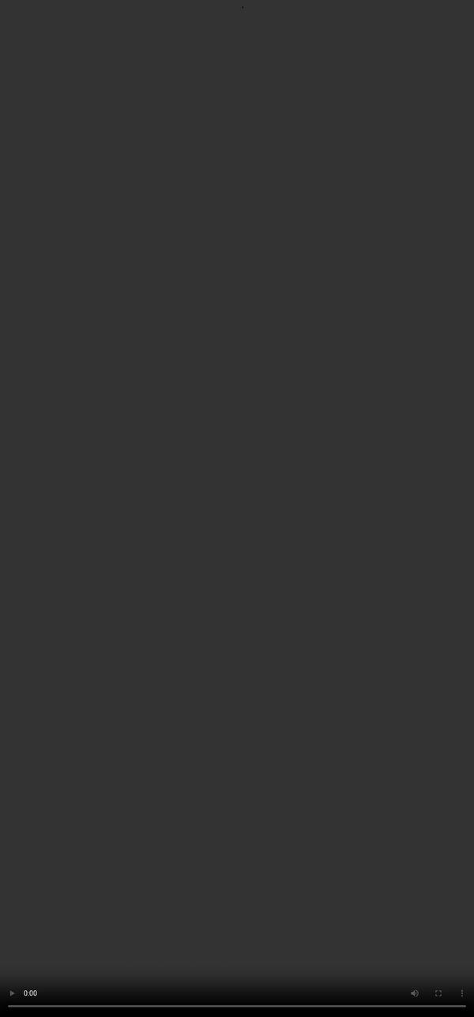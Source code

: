 ## <span style="color:#364BC9">Intro to the Course</span>
# <span style="color:#364BC9">Complex Prompting |Soul AI</span>
<video src="${PRIVATE_COMPLEX_PROMPTING_VIDEO_1}" frameborder="0" allowfullscreen style="position: absolute; top: 0; left: 0; width: 100%; height: 100%; border: none; object-fit: cover;" controls="" controlslist="nodownload nofullscreen" style="width: 100%" />



:::tip
* This course will zoom into the more advanced layer of prompting, i.e., Complex Prompting.
* Designed for professionals who are or are keen on building SFT datasets, and model evaluation.
* Learn how to: Design prompts that reveal model weaknesses.
* Ideal for anyone looking to become indispensable in the AI development pipeline.
:::

## <span style="color:#364BC9">Agenda of the Course</span>

:::tip
* What is complex prompting?
* Why learn complex prompting?
* Understanding complexity axes
* Prompt examples and refinement
* Live demo + Practice
:::

####

***
